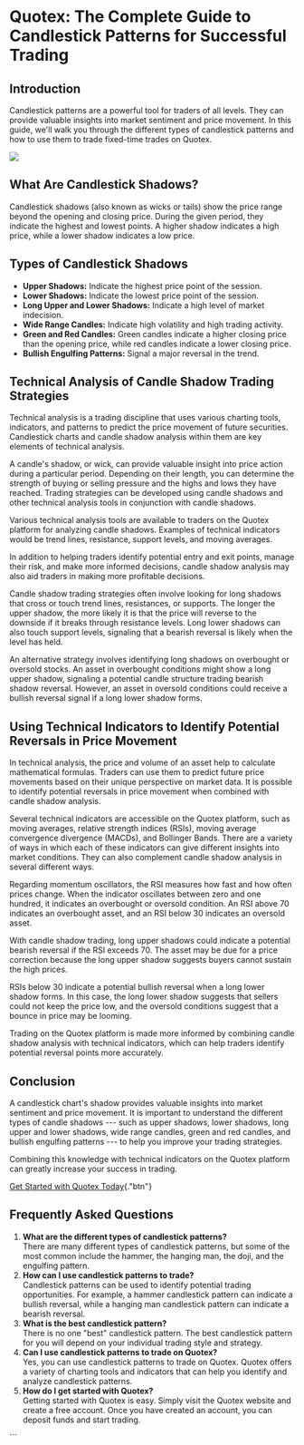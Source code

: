 # Quotex: The Complete Guide to Candlestick Patterns for Successful Trading

## Introduction

Candlestick patterns are a powerful tool for traders of all levels. They
can provide valuable insights into market sentiment and price movement.
In this guide, we\'ll walk you through the different types of
candlestick patterns and how to use them to trade fixed-time trades on
Quotex.

[![](https://static.quotex.io/files/4_en/300_250.jpg)](https://traff.sbs/brokerqxlid)

## What Are Candlestick Shadows?

Candlestick shadows (also known as wicks or tails) show the price range
beyond the opening and closing price. During the given period, they
indicate the highest and lowest points. A higher shadow indicates a high
price, while a lower shadow indicates a low price.

## Types of Candlestick Shadows

-   **Upper Shadows:** Indicate the highest price point of the session.
-   **Lower Shadows:** Indicate the lowest price point of the session.
-   **Long Upper and Lower Shadows:** Indicate a high level of market
    indecision.
-   **Wide Range Candles:** Indicate high volatility and high trading
    activity.
-   **Green and Red Candles:** Green candles indicate a higher closing
    price than the opening price, while red candles indicate a lower
    closing price.
-   **Bullish Engulfing Patterns:** Signal a major reversal in the
    trend.

## Technical Analysis of Candle Shadow Trading Strategies

Technical analysis is a trading discipline that uses various charting
tools, indicators, and patterns to predict the price movement of future
securities. Candlestick charts and candle shadow analysis within them
are key elements of technical analysis.

A candle\'s shadow, or wick, can provide valuable insight into price
action during a particular period. Depending on their length, you can
determine the strength of buying or selling pressure and the highs and
lows they have reached. Trading strategies can be developed using candle
shadows and other technical analysis tools in conjunction with candle
shadows.

Various technical analysis tools are available to traders on the Quotex
platform for analyzing candle shadows. Examples of technical indicators
would be trend lines, resistance, support levels, and moving averages.

In addition to helping traders identify potential entry and exit points,
manage their risk, and make more informed decisions, candle shadow
analysis may also aid traders in making more profitable decisions.

Candle shadow trading strategies often involve looking for long shadows
that cross or touch trend lines, resistances, or supports. The longer
the upper shadow, the more likely it is that the price will reverse to
the downside if it breaks through resistance levels. Long lower shadows
can also touch support levels, signaling that a bearish reversal is
likely when the level has held.

An alternative strategy involves identifying long shadows on overbought
or oversold stocks. An asset in overbought conditions might show a long
upper shadow, signaling a potential candle structure trading bearish
shadow reversal. However, an asset in oversold conditions could receive
a bullish reversal signal if a long lower shadow forms.

## Using Technical Indicators to Identify Potential Reversals in Price Movement

In technical analysis, the price and volume of an asset help to
calculate mathematical formulas. Traders can use them to predict future
price movements based on their unique perspective on market data. It is
possible to identify potential reversals in price movement when combined
with candle shadow analysis.

Several technical indicators are accessible on the Quotex platform, such
as moving averages, relative strength indices (RSIs), moving average
convergence divergence (MACDs), and Bollinger Bands. There are a variety
of ways in which each of these indicators can give different insights
into market conditions. They can also complement candle shadow analysis
in several different ways.

Regarding momentum oscillators, the RSI measures how fast and how often
prices change. When the indicator oscillates between zero and one
hundred, it indicates an overbought or oversold condition. An RSI above
70 indicates an overbought asset, and an RSI below 30 indicates an
oversold asset.

With candle shadow trading, long upper shadows could indicate a
potential bearish reversal if the RSI exceeds 70. The asset may be due
for a price correction because the long upper shadow suggests buyers
cannot sustain the high prices.

RSIs below 30 indicate a potential bullish reversal when a long lower
shadow forms. In this case, the long lower shadow suggests that sellers
could not keep the price low, and the oversold conditions suggest that a
bounce in price may be looming.

Trading on the Quotex platform is made more informed by combining candle
shadow analysis with technical indicators, which can help traders
identify potential reversal points more accurately.

## Conclusion

A candlestick chart\'s shadow provides valuable insights into market
sentiment and price movement. It is important to understand the
different types of candle shadows --- such as upper shadows, lower
shadows, long upper and lower shadows, wide range candles, green and red
candles, and bullish engulfing patterns --- to help you improve your
trading strategies.

Combining this knowledge with technical indicators on the Quotex
platform can greatly increase your success in trading.

[Get Started with Quotex
Today](\%22https://traff.sbs/brokerqxsignup\%22){."btn"}

## Frequently Asked Questions

1.  **What are the different types of candlestick patterns?**\
    There are many different types of candlestick patterns, but some of
    the most common include the hammer, the hanging man, the doji, and
    the engulfing pattern.
2.  **How can I use candlestick patterns to trade?**\
    Candlestick patterns can be used to identify potential trading
    opportunities. For example, a hammer candlestick pattern can
    indicate a bullish reversal, while a hanging man candlestick pattern
    can indicate a bearish reversal.
3.  **What is the best candlestick pattern?**\
    There is no one "best" candlestick pattern. The best
    candlestick pattern for you will depend on your individual trading
    style and strategy.
4.  **Can I use candlestick patterns to trade on Quotex?**\
    Yes, you can use candlestick patterns to trade on Quotex. Quotex
    offers a variety of charting tools and indicators that can help you
    identify and analyze candlestick patterns.
5.  **How do I get started with Quotex?**\
    Getting started with Quotex is easy. Simply visit the Quotex website
    and create a free account. Once you have created an account, you can
    deposit funds and start trading.

\`\`\`

